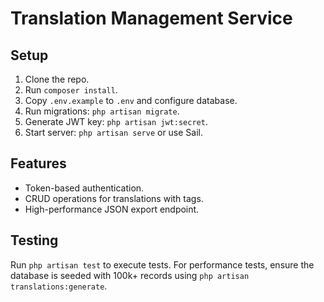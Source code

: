 # Translation Management Service

## Setup

1. Clone the repo.
2. Run `composer install`.
3. Copy `.env.example` to `.env` and configure database.
4. Run migrations: `php artisan migrate`.
5. Generate JWT key: `php artisan jwt:secret`.
6. Start server: `php artisan serve` or use Sail.

## Features

- Token-based authentication.
- CRUD operations for translations with tags.
- High-performance JSON export endpoint.

## Testing

Run `php artisan test` to execute tests. For performance tests, ensure the database is seeded with 100k+ records using `php artisan translations:generate`.